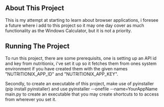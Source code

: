 ## About This Project
This is my attempt at starting to learn about browser applications, i foresee a future where i add to this project so it may one day cover as much functionality as the Windows Calculator, but it is not a priority.

## Running The Project
To run this project, there are some prerequisits, one is setting up an API id and key from nutritionix, i've set it up so it fetches them from ones system environment if you have created them with the given names "NUTRITIONIX_APP_ID" and "NUTRITIONIX_APP_KEY".

Secondly, to create an executable of this project, make use of pyinstaller (pip install pyinstaller) and use pyinstaller --onefile --name=YourAppName main.py to create an executable that you may create shortcuts to to access from wherever you set it.

